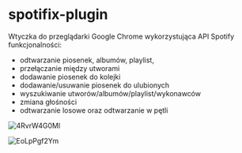 # spotifix-plugin

Wtyczka do przeglądarki Google Chrome wykorzystująca API Spotify
funkcjonalności:
- odtwarzanie piosenek, albumów, playlist, 
- przełączanie między utworami
- dodawanie piosenek do kolejki
- dodawanie/usuwanie piosenek do ulubionych
- wyszukiwanie utworów/albumów/playlist/wykonawców
- zmiana głośności
- odtwarzanie losowe oraz odtwarzanie w pętli


![4RvrW4G0Ml](https://user-images.githubusercontent.com/33430525/156878052-5f6800a8-bb45-46a8-9c14-f85308bcc255.png)

![EoLpPgf2Ym](https://user-images.githubusercontent.com/33430525/156878054-26db764e-140a-4821-84f0-99e2b5a8c23f.png)

